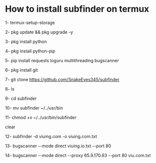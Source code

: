 # How to install subfinder on termux

1- termux-setup-storage

2- pkg update && pkg upgrade -y

3- pkg install python

4- pkg install python-pip

5- pip install requests loguru multithreading bugscanner

6- pkg install git

7- git clone https://github.com/SnakeEyes345/subfinder

8- ls

9- cd subfinder

10- mv subfinder ~/../usr/bin

11- chmod +x ~/../usr/bin/subfinder

clear

12- subfinder -d viuing.com -o viuing.com.txt

13- bugscanner --mode direct viuing.io.txt --port 80

14- bugscanner --mode direct  --proxy 65.9.170.63 --port 80 viu.com.txt
